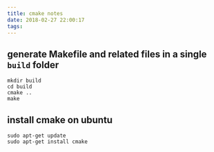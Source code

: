 ```yaml
---
title: cmake notes
date: 2018-02-27 22:00:17
tags:
---
```


## generate Makefile and related files in a single `build` folder

```console
mkdir build
cd build
cmake ..
make
```

## install cmake on ubuntu

```console
sudo apt-get update
sudo apt-get install cmake
```